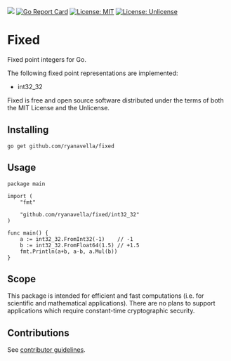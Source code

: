 [![](https://godoc.org/github.com/ryanavella/fixed?status.svg)](https://godoc.org/github.com/ryanavella/fixed) [![Go Report Card](https://goreportcard.com/badge/github.com/ryanavella/fixed)](https://goreportcard.com/report/github.com/ryanavella/fixed) [![License: MIT](https://img.shields.io/badge/License-MIT-yellow.svg)](https://github.com/ryanavella/fixed/blob/develop/LICENSE-MIT) [![License: Unlicense](https://img.shields.io/badge/license-Unlicense-blue.svg)](https://github.com/ryanavella/fixed/blob/develop/LICENSE-UNLICENSE)

# Fixed

Fixed point integers for Go.

The following fixed point representations are implemented:

* int32_32

Fixed is free and open source software distributed under the terms of both the MIT License and the Unlicense.

## Installing

```shell
go get github.com/ryanavella/fixed
```

## Usage

```golang
package main

import (
	"fmt"

	"github.com/ryanavella/fixed/int32_32"
)

func main() {
	a := int32_32.FromInt32(-1)    // -1
	b := int32_32.FromFloat64(1.5) // +1.5
	fmt.Println(a+b, a-b, a.Mul(b))
}
```

## Scope

This package is intended for efficient and fast computations (i.e. for scientific and mathematical applications). There are no plans to support applications which require constant-time cryptographic security.

## Contributions

See [contributor guidelines](CONTRIBUTING.md).
